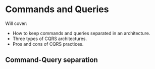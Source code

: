 # Commands and Queries

Will cover:
* How to keep commands and queries separated in an architecture.
* Three types of CQRS architectures.
* Pros and cons of CQRS practices.

## Command-Query separation